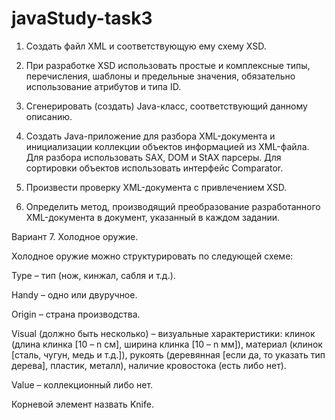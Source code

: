 # javaStudy-task3

1. Создать файл XML и соответствующую ему схему XSD.

2. При разработке XSD использовать простые и комплексные типы, перечисления, шаблоны и предельные значения, обязательно использование атрибутов и типа ID.

3. Сгенерировать (создать) Java-класс, соответствующий данному описанию.

4. Создать Java-приложение для разбора XML-документа и инициализации коллекции объектов информацией из XML-файла. Для разбора использовать SAX, DOM и StAX
парсеры. Для сортировки объектов использовать интерфейс Comparator.

5. Произвести проверку XML-документа с привлечением XSD.

6. Определить метод, производящий преобразование разработанного XML-документа в документ, указанный в каждом задании.

Вариант 7. Холодное оружие.

Холодное оружие можно структурировать по следующей схеме:

Type – тип (нож, кинжал, сабля и т.д.).

Handy – одно или двуручное.

Origin – страна производства.

Visual (должно быть несколько) – визуальные характеристики: клинок (длина клинка [10 – n см], ширина клинка [10 – n мм]), материал (клинок [сталь, чугун, медь и т.д.]),
рукоять (деревянная [если да, то указать тип дерева], пластик, металл), наличие кровостока (есть либо нет).

Value – коллекционный либо нет.

Корневой элемент назвать Knife.
